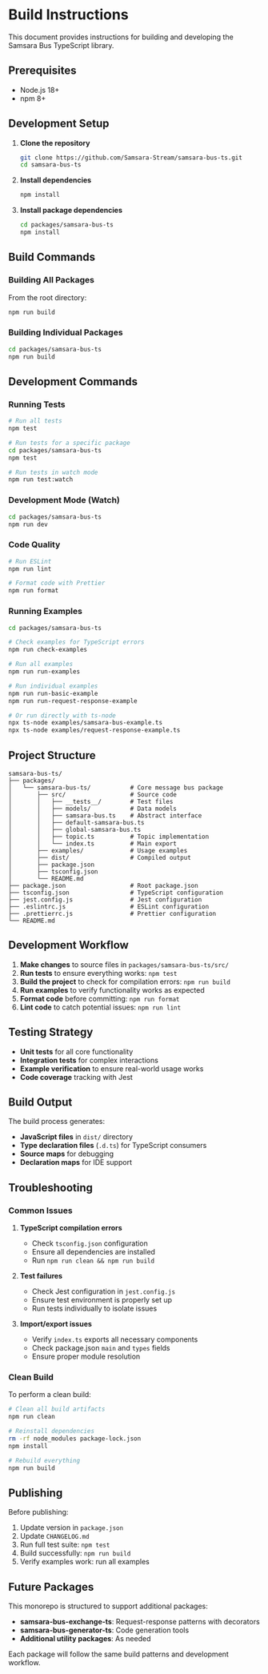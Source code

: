 # Build Instructions

This document provides instructions for building and developing the Samsara Bus TypeScript library.

## Prerequisites

- Node.js 18+ 
- npm 8+

## Development Setup

1. **Clone the repository**
   ```bash
   git clone https://github.com/Samsara-Stream/samsara-bus-ts.git
   cd samsara-bus-ts
   ```

2. **Install dependencies**
   ```bash
   npm install
   ```

3. **Install package dependencies**
   ```bash
   cd packages/samsara-bus-ts
   npm install
   ```

## Build Commands

### Building All Packages

From the root directory:

```bash
npm run build
```

### Building Individual Packages

```bash
cd packages/samsara-bus-ts
npm run build
```

## Development Commands

### Running Tests

```bash
# Run all tests
npm test

# Run tests for a specific package
cd packages/samsara-bus-ts
npm test

# Run tests in watch mode
npm run test:watch
```

### Development Mode (Watch)

```bash
cd packages/samsara-bus-ts
npm run dev
```

### Code Quality

```bash
# Run ESLint
npm run lint

# Format code with Prettier
npm run format
```

### Running Examples

```bash
cd packages/samsara-bus-ts

# Check examples for TypeScript errors
npm run check-examples

# Run all examples
npm run run-examples

# Run individual examples
npm run run-basic-example
npm run run-request-response-example

# Or run directly with ts-node
npx ts-node examples/samsara-bus-example.ts
npx ts-node examples/request-response-example.ts
```

## Project Structure

```
samsara-bus-ts/
├── packages/
│   └── samsara-bus-ts/           # Core message bus package
│       ├── src/                  # Source code
│       │   ├── __tests__/        # Test files
│       │   ├── models/           # Data models
│       │   ├── samsara-bus.ts    # Abstract interface
│       │   ├── default-samsara-bus.ts
│       │   ├── global-samsara-bus.ts
│       │   ├── topic.ts          # Topic implementation
│       │   └── index.ts          # Main export
│       ├── examples/             # Usage examples
│       ├── dist/                 # Compiled output
│       ├── package.json
│       ├── tsconfig.json
│       └── README.md
├── package.json                  # Root package.json
├── tsconfig.json                 # TypeScript configuration
├── jest.config.js                # Jest configuration
├── .eslintrc.js                  # ESLint configuration
├── .prettierrc.js                # Prettier configuration
└── README.md
```

## Development Workflow

1. **Make changes** to source files in `packages/samsara-bus-ts/src/`
2. **Run tests** to ensure everything works: `npm test`
3. **Build the project** to check for compilation errors: `npm run build`
4. **Run examples** to verify functionality works as expected
5. **Format code** before committing: `npm run format`
6. **Lint code** to catch potential issues: `npm run lint`

## Testing Strategy

- **Unit tests** for all core functionality
- **Integration tests** for complex interactions
- **Example verification** to ensure real-world usage works
- **Code coverage** tracking with Jest

## Build Output

The build process generates:

- **JavaScript files** in `dist/` directory
- **Type declaration files** (`.d.ts`) for TypeScript consumers
- **Source maps** for debugging
- **Declaration maps** for IDE support

## Troubleshooting

### Common Issues

1. **TypeScript compilation errors**
   - Check `tsconfig.json` configuration
   - Ensure all dependencies are installed
   - Run `npm run clean && npm run build`

2. **Test failures**
   - Check Jest configuration in `jest.config.js`
   - Ensure test environment is properly set up
   - Run tests individually to isolate issues

3. **Import/export issues**
   - Verify `index.ts` exports all necessary components
   - Check package.json `main` and `types` fields
   - Ensure proper module resolution

### Clean Build

To perform a clean build:

```bash
# Clean all build artifacts
npm run clean

# Reinstall dependencies
rm -rf node_modules package-lock.json
npm install

# Rebuild everything
npm run build
```

## Publishing

Before publishing:

1. Update version in `package.json`
2. Update `CHANGELOG.md`
3. Run full test suite: `npm test`
4. Build successfully: `npm run build`
5. Verify examples work: run all examples

## Future Packages

This monorepo is structured to support additional packages:

- **samsara-bus-exchange-ts**: Request-response patterns with decorators
- **samsara-bus-generator-ts**: Code generation tools
- **Additional utility packages**: As needed

Each package will follow the same build patterns and development workflow.
